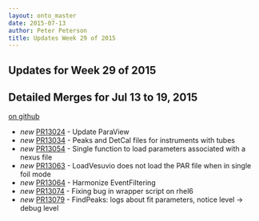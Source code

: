 ```yaml
---
layout: onto_master
date: 2015-07-13
author: Peter Peterson
title: Updates Week 29 of 2015
---
```

Updates for Week 29 of 2015
---------------------------

Detailed Merges for Jul 13 to 19, 2015
--------------------------------------
[on github](https://github.com/mantidproject/mantid/pulls?q=is%3Apr+merged%3A2015-07-14..2015-07-19)

* *new* [PR13024](https://github.com/mantidproject/mantid/pull/13024) - Update ParaView
* *new* [PR13034](https://github.com/mantidproject/mantid/pull/13034) - Peaks and DetCal files for instruments with tubes
* *new* [PR13054](https://github.com/mantidproject/mantid/pull/13054) - Single function to load parameters associated with a nexus file
* *new* [PR13063](https://github.com/mantidproject/mantid/pull/13063) - LoadVesuvio does not load the PAR file when in single foil mode
* *new* [PR13064](https://github.com/mantidproject/mantid/pull/13064) - Harmonize EventFiltering
* *new* [PR13074](https://github.com/mantidproject/mantid/pull/13074) - Fixing bug in wrapper script on rhel6
* *new* [PR13079](https://github.com/mantidproject/mantid/pull/13079) - FindPeaks: logs about fit parameters, notice level  -> debug level
